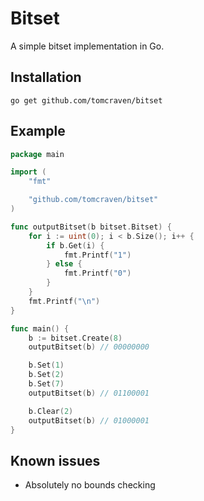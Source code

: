 # Bitset

A simple bitset implementation in Go.

## Installation

```
go get github.com/tomcraven/bitset
```

## Example

```go
package main

import (
	"fmt"

	"github.com/tomcraven/bitset"
)

func outputBitset(b bitset.Bitset) {
	for i := uint(0); i < b.Size(); i++ {
		if b.Get(i) {
			fmt.Printf("1")
		} else {
			fmt.Printf("0")
		}
	}
	fmt.Printf("\n")
}

func main() {
	b := bitset.Create(8)
	outputBitset(b) // 00000000

	b.Set(1)
	b.Set(2)
	b.Set(7)
	outputBitset(b) // 01100001

	b.Clear(2)
	outputBitset(b) // 01000001
}
```

## Known issues

- Absolutely no bounds checking
